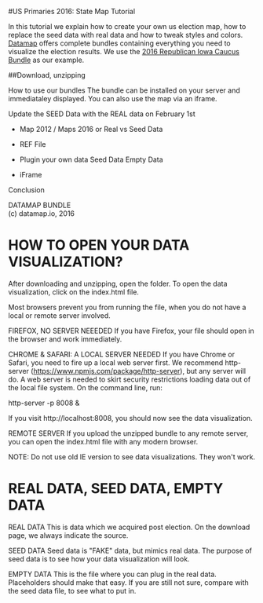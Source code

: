 #US Primaries 2016: State Map Tutorial

In this tutorial we explain how to create your own us election map, how to replace the seed data with real data and how to tweak styles and colors.
<a href="http://www.datamap.io">Datamap</a> offers complete bundles containing everything you need to visualize the election results.
We use the <a href="https://elections.datamap.io/us/2016/primaries/states/iowa/republicans">2016 Republican Iowa Caucus Bundle</a> as our example.

##Download, unzipping






How to use our bundles
The bundle can be installed on your server and immediataley displayed.
You can also use the map via an iframe.

Update the SEED Data with the REAL data on February 1st


- Map 2012 / Maps 2016 or Real vs Seed Data

- REF File

- Plugin your own data
  Seed Data
  Empty Data


- iFrame

Conclusion




DATAMAP BUNDLE            
(c) datamap.io, 2016     



HOW TO OPEN YOUR DATA VISUALIZATION?
====================================

After downloading and unzipping, open the folder.
To open the data visualization, click on the index.html file.

Most browsers prevent you from running the file, when you do not have a local or 
remote server involved.

FIREFOX, NO SERVER NEEEDED
If you have Firefox, your file should open in the browser and work immediately.


CHROME & SAFARI: A LOCAL SERVER NEEDED
If you have Chrome or Safari, you need to fire up a local web server first. 
We recommend http-server (https://www.npmjs.com/package/http-server), 
but any server will do.
A web server is needed to skirt security restrictions loading data out of the 
local file system. On the command line, run:

http-server -p 8008 &

If you visit http://localhost:8008, you should now see the data visualization.


REMOTE SERVER
If you upload the unzipped bundle to any remote server, you can open the index.html 
file with any modern browser.


NOTE: Do not use old IE version to see data visualizations. They won't work.



REAL DATA, SEED DATA, EMPTY DATA
================================

REAL DATA
This is data which we acquired post election. On the download page, we always indicate
the source.

SEED DATA
Seed data is "FAKE" data, but mimics real data. The purpose of seed data is to see how 
your data visualization will look.

EMPTY DATA
This is the file where you can plug in the real data. Placeholders should make that easy.
If you are still not sure, compare with the seed data file, to see what to put in.